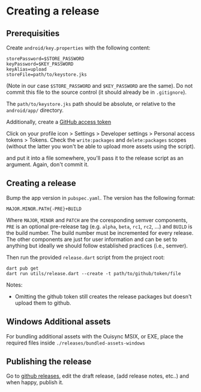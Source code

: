 # Creating a release

## Prerequisities

Create `android/key.properties` with the following content:

    storePassword=$STORE_PASSWORD
    keyPassword=$KEY_PASSWORD
    keyAlias=upload
    storeFile=path/to/keystore.jks

(Note in our case `$STORE_PASSWORD` and `$KEY_PASSWORD` are the same). Do not commit this file to
the source control (it should already be in `.gitignore`).

The `path/to/keystore.jks` path should be absolute, or relative to the `android/app/` directory.

Additionally, create a [GitHub access
token](https://docs.github.com/en/rest/guides/getting-started-with-the-rest-api?apiVersion=2022-11-28#about-tokens)

Click on your profile icon > Settings > Developer settings > Personal access
tokens > Tokens. Check the `write:packages` and `delete:packages` scopes
(without the latter you won't be able to upload more assets using the script).

and put it into a file somewhere, you'll pass it to the release script as an
argument. Again, don't commit it.

## Creating a release

Bump the app version in `pubspec.yaml`. The version has the following format:

    MAJOR.MINOR.PATH{-PRE}+BUILD

Where `MAJOR`, `MINOR` and `PATCH` are the coresponding semver components, `PRE` is an optional
pre-release tag (e.g. `alpha`, `beta`, `rc1`, `rc2`, ...) and `BUILD` is the build number. The build
number must be incremented for every release. The other components are just for user information
and can be set to anything but ideally we should follow established practices (i.e., semver).

Then run the provided `release.dart` script from the project root:

    dart pub get
    dart run utils/release.dart --create -t path/to/github/token/file

Notes:

- Omitting the github token still creates the release packages but doesn't upload them to github.

## Windows Additional assets

For bundling additional assets with the Ouisync MSIX, or EXE, place the required files inside `./releases/bundled-assets-windows` 

## Publishing the release

Go to [github releases](https://github.com/equalitie/ouisync-app/releases), edit the draft release,
(add release notes, etc..) and when happy, publish it.
